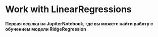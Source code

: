 # Work with LinearRegressions

#### Первая ссылка на JupiterNotebook, где вы можете найти работу с обучением модели RidgeRegression
